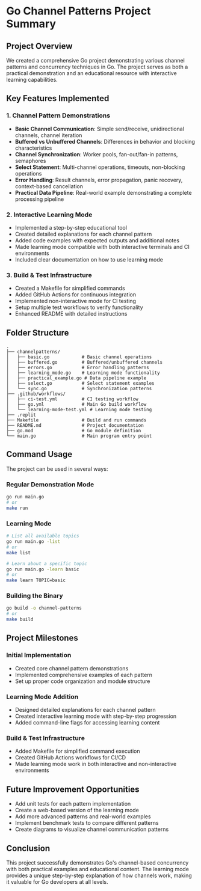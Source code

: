 # Go Channel Patterns Project Summary

## Project Overview
We created a comprehensive Go project demonstrating various channel patterns and concurrency techniques in Go. The project serves as both a practical demonstration and an educational resource with interactive learning capabilities.

## Key Features Implemented

### 1. Channel Pattern Demonstrations
- **Basic Channel Communication**: Simple send/receive, unidirectional channels, channel iteration
- **Buffered vs Unbuffered Channels**: Differences in behavior and blocking characteristics
- **Channel Synchronization**: Worker pools, fan-out/fan-in patterns, semaphores
- **Select Statement**: Multi-channel operations, timeouts, non-blocking operations
- **Error Handling**: Result channels, error propagation, panic recovery, context-based cancellation
- **Practical Data Pipeline**: Real-world example demonstrating a complete processing pipeline

### 2. Interactive Learning Mode
- Implemented a step-by-step educational tool
- Created detailed explanations for each channel pattern
- Added code examples with expected outputs and additional notes
- Made learning mode compatible with both interactive terminals and CI environments
- Included clear documentation on how to use learning mode

### 3. Build & Test Infrastructure
- Created a Makefile for simplified commands
- Added GitHub Actions for continuous integration
- Implemented non-interactive mode for CI testing
- Setup multiple test workflows to verify functionality
- Enhanced README with detailed instructions

## Folder Structure
```
.
├── channelpatterns/
│   ├── basic.go            # Basic channel operations
│   ├── buffered.go         # Buffered/unbuffered channels
│   ├── errors.go           # Error handling patterns
│   ├── learning_mode.go    # Learning mode functionality
│   ├── practical_example.go # Data pipeline example
│   ├── select.go           # Select statement examples
│   └── sync.go             # Synchronization patterns
├── .github/workflows/
│   ├── ci-test.yml         # CI testing workflow
│   ├── go.yml              # Main Go build workflow
│   └── learning-mode-test.yml # Learning mode testing
├── .replit
├── Makefile                # Build and run commands
├── README.md               # Project documentation
├── go.mod                  # Go module definition
└── main.go                 # Main program entry point
```

## Command Usage
The project can be used in several ways:

### Regular Demonstration Mode
```bash
go run main.go
# or
make run
```

### Learning Mode
```bash
# List all available topics
go run main.go -list
# or
make list

# Learn about a specific topic
go run main.go -learn basic
# or
make learn TOPIC=basic
```

### Building the Binary
```bash
go build -o channel-patterns
# or
make build
```

## Project Milestones

### Initial Implementation
- Created core channel pattern demonstrations
- Implemented comprehensive examples of each pattern
- Set up proper code organization and module structure

### Learning Mode Addition
- Designed detailed explanations for each channel pattern
- Created interactive learning mode with step-by-step progression
- Added command-line flags for accessing learning content

### Build & Test Infrastructure
- Added Makefile for simplified command execution
- Created GitHub Actions workflows for CI/CD
- Made learning mode work in both interactive and non-interactive environments

## Future Improvement Opportunities
- Add unit tests for each pattern implementation
- Create a web-based version of the learning mode
- Add more advanced patterns and real-world examples
- Implement benchmark tests to compare different patterns
- Create diagrams to visualize channel communication patterns

## Conclusion
This project successfully demonstrates Go's channel-based concurrency with both practical examples and educational content. The learning mode provides a unique step-by-step explanation of how channels work, making it valuable for Go developers at all levels.